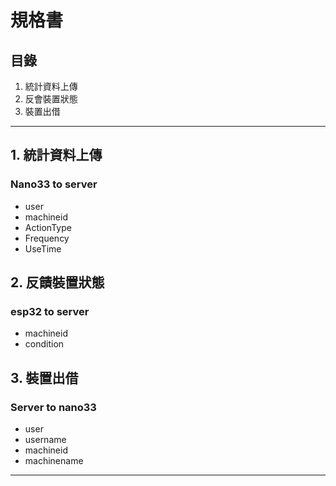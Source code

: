 # **規格書**

## 目錄
1. 統計資料上傳
2. 反會裝置狀態
3. 裝置出借
---
## 1. 統計資料上傳
### Nano33 to server
- user
- machineid
- ActionType
- Frequency
- UseTime

## 2. 反饋裝置狀態
### esp32 to server
- machineid
- condition

## 3. 裝置出借
### Server to nano33 
- user
- username
- machineid
- machinename
---
